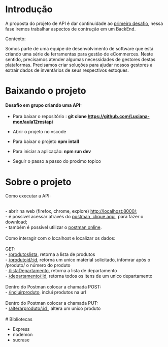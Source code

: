 # Introdução

A proposta do projeto de API é dar continuidade ao <a href="https://github.com/srtakatsumi/Gamma_Challenge">primeiro desafio</a>, nessa fase iremos trabalhar aspectos de contrução em um BackEnd.

<p> Contexto: </p>
      
 Somos parte de uma equipe de desenvolvimento de software que está criando uma série de ferramentas para gestão de eCommerces. Neste sentido, precisamos atender algumas necessidades de gestores destas plataformas. Precisamos criar soluções para ajudar nossos gestores a extrair dados de inventários de seus respectivos estoques.</p> 
 

# Baixando o projeto

<h4>Desafio em grupo criando uma API:</h4> 

- Para baixar o repositório : <b>git clone  <a href="https://github.com/Luciana-mon/aula12restapi">https://github.com/Luciana-mon/aula12restapi </a> </b> <br>
- Abrir o projeto no vscode <br>
- Para baixar o projeto <b>npm intall </b> <br>

- Para iniciar a aplicação: <b>npm run dev </b> <br>

- Seguir o passo a passo do proximo topico <br>


# Sobre o projeto

<p> Como executar a API: </p> <br>
      - abrir na web (firefox, chrome, explore) <a href="http://localhost:8888/">http://localhost:8000/</a>; <br>
      - é possivel acessar através do <a href="https://www.postman.com/downloads/">postman, clique aqui</a>, para fazer o download; <br>
      - também é possivel utilizar o <a href="https://web.postman.co/home">postman online</a>.<br>
      <br>
Como interagir com o localhost e localizar os dados:<br>
<br>
 GET: <br>           
- <a href="http://localhost:8888/produtoslista"> /produtoslista</a>, retorna a lista de produtos<br> 
- <a href="http://localhost:8888/produtoid/">/produtoid/:id</a>, retorna um unico material solicitado, infomrar após o /produto/ o número do produto <br>
- <a href="http://localhost:8888/listaDepartamento"> /listaDepartamento</a>, retorna a lista de departamento <br>
- <a href="http://localhost:8888/departamento/:id"> /departamento/:id</a>, retorna todos os itens de um unico departamento <br>
<br>
Dentro do Postman colocar a chamada POST:<br>
- <a href="http://localhost:8888/incluirproduto"> /incluirproduto</a>, inclui produtos na url <br>
<br>
Dentro do Postman colocar a chamada PUT:<br>
- <a href="http://localhost:8888/alterarproduto/">/alterarproduto/:id </a>, altera um unico produto<br>

<br>    
# Bibliotecas

- Express <br>
- nodemon <br>
- sucrase <br>
